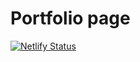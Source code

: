 # Portfolio page
[![Netlify Status](https://api.netlify.com/api/v1/badges/6239c1ed-0ce6-4277-bff3-53cd68393c41/deploy-status)](https://app.netlify.com/sites/suspicious-turing-4776e7/deploys)
